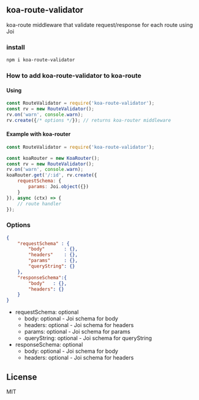 ## koa-route-validator
koa-route middleware that validate request/response for each route using Joi

### install
```bash
npm i koa-route-validator
```

### How to add koa-route-validator to koa-route
#### Using 
```js
const RouteValidator = require('koa-route-validator');
const rv = new RouteValidator();
rv.on('warn', console.warn);
rv.create({/* options */}); // returns koa-router middleware
```

#### Example with koa-router
```js
const RouteValidator = require('koa-route-validator');

const koaRouter = new KoaRouter();
const rv = new RouteValidator();
rv.on('warn', console.warn);
koaRouter.get('/:id', rv.create({
    requestSchema: {
        params: Joi.object({})
    }
}), async (ctx) => {
    // route handler
});
```

### Options
```json
{
    "requestSchema" : {
        "body"       : {},
        "headers"    : {},
        "params"     : {},
        "queryString": {}
    },
    "responseSchema":{ 
        "body"   : {},
        "headers": {}
    }
}
```
* requestSchema: optional
  * body: optional - Joi schema for body
  * headers: optional - Joi schema for headers
  * params: optional - Joi schema for params
  * queryString: optional - Joi schema for queryString
* responseSchema: optional
  * body: optional - Joi schema for body
  * headers: optional - Joi schema for headers
  

License
----

MIT